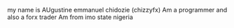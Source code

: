 my name is AUgustine emmanuel chidozie (chizzyfx)
Am a programmer and also a forx trader
Am from imo state nigeria 
